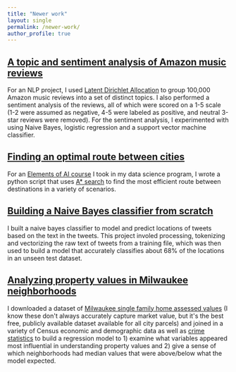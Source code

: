 ```yaml
---
title: "Newer work"
layout: single
permalink: /newer-work/
author_profile: true
---
```


## [A topic and sentiment analysis of Amazon music reviews](https://github.com/walkermoskop/Amazon-music-review-sentiment-and-topic-analysis)  

For an NLP project, I used [Latent Dirichlet Allocation](https://en.wikipedia.org/wiki/Latent_Dirichlet_allocation) to group 100,000 Amazon music reviews into a set of distinct topics. I also performed a sentiment analysis of the reviews, all of which were scored on a 1-5 scale (1-2 were assumed as negative, 4-5 were labeled as positive, and neutral 3-star reviews were removed). For the sentiment analysis, I experimented with using Naive Bayes, logistic regression and a support vector machine classifier.

## [Finding an optimal route between cities](https://github.com/walkermoskop/Best-Route-Finder)

For an [Elements of AI course](https://luddy.indiana.edu/academics/courses/class/iub-fall-2020-csci-b551#:~:text=CSCI%2DB%20551%20ELEMENTS%20OF%20ARTIFICIAL%20INTELLIGENCE%20(3%20CR.)&text=Principles%20of%20reactive%2C%20goal%2Dbased,%2C%20reasoning%20under%20uncertainty%2C%20planning.) I took in my data science program, I wrote a python script that uses [A* search](https://en.wikipedia.org/wiki/A*_search_algorithm) to find the most efficient route between destinations in a variety of scenarios.

## [Building a Naive Bayes classifier from scratch](https://github.com/walkermoskop/Naive-Bayes-tweets-classifier)

I built a naive bayes classifier to model and predict locations of tweets based on the text in the tweets. This project involed processing, tokenizing and vectorizing the raw text of tweets from a training file, which was then used to build a model that accurately classifies about 68% of the locations in an unseen test dataset.

## [Analyzing property values in Milwaukee neighborhoods](https://github.com/walkermoskop/mke_neighborhood_home_values)

I downloaded a dataset of [Milwaukee single family home assessed values](https://data.milwaukee.gov/dataset/mprop) (I know these don't always accurately capture market value, but it's the best free, publicly available dataset available for all city parcels) and joined in a variety of Census economic and demographic data as well as [crime statistics](https://data.milwaukee.gov/dataset/wibr) to build a regression model to 1) examine what variables appeared most influential in understanding property values and 2) give a sense of which neighborhoods had median values that were above/below what the model expected.